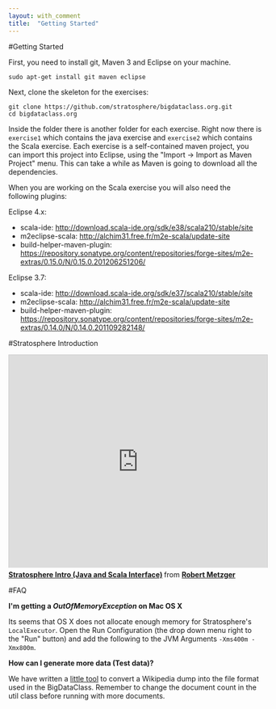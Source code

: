```yaml
---
layout:	with_comment
title:  "Getting Started"
---
```


#Getting Started

First, you need to install git, Maven 3 and Eclipse on your machine.

```
sudo apt-get install git maven eclipse
```

Next, clone the skeleton for the exercises:

```
git clone https://github.com/stratosphere/bigdataclass.org.git
cd bigdataclass.org
```

Inside the folder there is another folder for each exercise. Right now
there is `exercise1` which contains the java exercise and `exercise2` which
contains the Scala exercise. Each exercise is a self-contained maven
project, you can import this project into Eclipse,
using the "Import -> Import as Maven Project" menu.
This can take a while as Maven is going to download all the dependencies.

When you are working on the Scala exercise you will also need the following
plugins:

Eclipse 4.x:

  * scala-ide: http://download.scala-ide.org/sdk/e38/scala210/stable/site
  * m2eclipse-scala: http://alchim31.free.fr/m2e-scala/update-site
  * build-helper-maven-plugin: https://repository.sonatype.org/content/repositories/forge-sites/m2e-extras/0.15.0/N/0.15.0.201206251206/

Eclipse 3.7:

  * scala-ide: http://download.scala-ide.org/sdk/e37/scala210/stable/site
  * m2eclipse-scala: http://alchim31.free.fr/m2e-scala/update-site
  * build-helper-maven-plugin: https://repository.sonatype.org/content/repositories/forge-sites/m2e-extras/0.14.0/N/0.14.0.201109282148/


#Stratosphere Introduction

<iframe src="http://www.slideshare.net/slideshow/embed_code/28037740" width="512" height="421" frameborder="0" marginwidth="0" marginheight="0" scrolling="no" style="border:1px solid #CCC;border-width:1px 1px 0;margin-bottom:5px" allowfullscreen> </iframe> <div style="margin-bottom:5px"> <strong> <a href="https://www.slideshare.net/robertmetzger1/stratosphere-intro" title="Stratosphere Intro (Java and Scala Interface)" target="_blank">Stratosphere Intro (Java and Scala Interface)</a> </strong> from <strong><a href="http://www.slideshare.net/robertmetzger1" target="_blank">Robert Metzger</a></strong> </div>

#FAQ

**I'm getting a *OutOfMemoryException* on Mac OS X**

Its seems that OS X does not allocate enough memory for Stratosphere's `LocalExecutor`.
Open the Run Configuration (the drop down menu right to the "Run" button) and add the following to the JVM Arguments `-Xms400m -Xmx800m`.


**How can I generate more data (Test data)?**

We have written a [little tool](https://github.com/rmetzger/wikipedia-to-bdc) to convert a Wikipedia dump into the file format used in the BigDataClass. Remember to change the document count in the util class before running with more documents.



